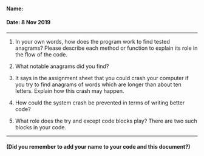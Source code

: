 #### Name:
#### Date: 8 Nov 2019

---

1. In your own words, how does the program work to find tested anagrams? Please describe each method or function to explain its role in the flow of the code.

2. What notable anagrams did you find?

3. It says in the assignment sheet that you could crash your computer if you try to find anagrams of words which are longer than about ten letters. Explain how this crash may happen.

4. How could the system crash be prevented in terms of writing better code?

5. What role does the try and except code blocks play? There are two such blocks in your code.


---

#### (Did you remember to add your name to your code and this document?)
